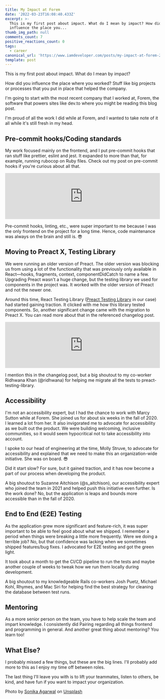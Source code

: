 ```yaml
---
title: My Impact at Forem
date: '2022-03-23T16:08:40.433Z'
excerpt: >-
  This is my first post about impact. What do I mean by impact? How did you
  influence the place you...
thumb_img_path: null
comments_count: 7
positive_reactions_count: 0
tags:
  - career
canonical_url: 'https://www.iamdeveloper.com/posts/my-impact-at-forem-23mj.md'
template: post
---
```


This is my first post about impact. What do I mean by impact?

How did you influence the place where you worked? Stuff like big projects or processes that you put in place that helped the company.

I'm going to start with the most recent company that I worked at, Forem, the software that powers sites like dev.to where you might be reading this blog post.

I'm proud of all the work I did while at Forem, and I wanted to take note of it all while it's still fresh in my head.

## Pre-commit hooks/Coding standards

My work focused mainly on the frontend, and I put pre-commit hooks that ran stuff like prettier, eslint and jest. It expanded to more than that, for example, running rubocop on Ruby files. Check out my post on pre-commit hooks if you're curious about all that.

<iframe class="liquidTag" src="https://dev.to/embed/link?args=https%3A%2F%2Fdev.to%2Fnickytonline%2Fstuff-i-always-set-up-for-frontend-work-56h2" style="border: 0; width: 100%;"></iframe>

Pre-commit hooks, linting, etc., were super important to me because I was the only frontend on the project for a long time. Hence, code maintenance was always on the brain and still is. 😎

## Moving to Preact X, Testing Library

We were running an older version of Preact. The older version was blocking us from using a lot of the functionality that was previously only available in React—hooks, fragments, context, componentDidCatch to name a few. Upgrading Preact wasn't a huge change, but the testing library we used for components in the project was. It worked with the older version of Preact and not the newer one.

Around this time, React Testing Library ([Preact Testing Library](https://preactjs.com/guide/v10/preact-testing-library/) in our case) had started gaining traction. It clicked with me how this library tested components. So, another significant change came with the migration to Preact X. You can read more about that in the referenced changelog post.

<iframe class="liquidTag" src="https://dev.to/embed/link?args=https%3A%2F%2Fdev.to%2Fnickytonline%2Fchangelog-frontend-edition-30l7" style="border: 0; width: 100%;"></iframe>

I mention this in the changelog post, but a big shoutout to my co-worker Ridhwana Khan (@ridhwana) for helping me migrate all the tests to preact-testing-library.

## Accessibility

I'm not an accessibility expert, but I had the chance to work with Marcy Sutton while at Forem. She joined us for about six weeks in the fall of 2020. I learned a lot from her. It also invigorated me to advocate for accessibility as we built out the product. We were building welcoming, inclusive communities, so it would seem hypocritical not to take accessibility into account.

I spoke to our head of engineering at the time, Molly Struve, to advocate for accessibility and explained that we need to make this an organization-wide initiative. She was on board. 😎

Did it start slow? For sure, but it gained traction, and it has now become a part of our process when developing the product.

A big shoutout to Suzanne Aitchison (@s_aitchison), our accessibility expert who joined the team in 2021 and helped push this initiative even further. Is the work done? No, but the application is leaps and bounds more accessible than in the fall of 2020.

## End to End (E2E) Testing

As the application grew more significant and feature-rich, it was super important to be able to feel good about what we shipped. I remember a period when things were breaking a little more frequently. Were we doing a terrible job? No, but that confidence was lacking when we sometimes shipped features/bug fixes. I advocated for E2E testing and got the green light.

It took about a month to get the CI/CD pipeline to run the tests and maybe another couple of weeks to tweak how we run them locally during development.

A big shoutout to my knowledgeable Rails co-workers Josh Puetz, Michael Kohl, Rhymes, and Mac Siri for helping find the best strategy for cleaning the database between test runs.

## Mentoring

As a more senior person on the team, you have to help scale the team and impart knowledge. I consistently did Pairing regarding all things frontend and programming in general. And another great thing about mentoring? You learn too!

## What Else?

I probably missed a few things, but these are the big lines. I'll probably add more to this as I enjoy my time off between roles.

The last thing I'll leave you with is to lift your teammates, listen to others, be kind, and have fun if you want to impact your organization.

Photo by <a href="https://unsplash.com/@sonika_agarwal?utm_source=unsplash&utm_medium=referral&utm_content=creditCopyText">Sonika Agarwal</a> on <a href="https://unsplash.com/s/photos/impact?utm_source=unsplash&utm_medium=referral&utm_content=creditCopyText">Unsplash</a>
